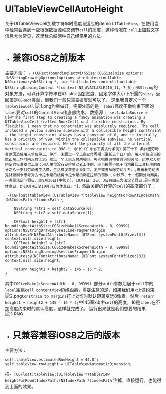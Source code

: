 # UITableViewCellAutoHeight
关于UITableViewCell加载字符串时高度自适应的demo
`UITableView`，在使用当中经常会遇到一些根据数据源动态调节`cell`的高度，这种情况在 `cell`上加载文字信息尤为常见，这里我总结两种自己经常用的方法。

- # 兼容iOS8之前版本
 主要方法： 
```- (CGRect)boundingRectWithSize:(CGSize)size options:(NSStringDrawingOptions)options attributes:(nullable NSDictionary<NSString *, id> *)attributes context:(nullable NSStringDrawingContext *)context NS_AVAILABLE(10_11, 7_0);```
`NSString`的对象方法，可以计算字符串在`UILable`固定宽度、固定字体大小下所需的`size`，返回值是`CGRect`类型，但我们一般只需要高度就可以了。
这里我自定义一个`TableViewCell`
![1.png](http://upload-images.jianshu.io/upload_images/1251095-29793ecf9a738c39.png?imageMogr2/auto-orient/strip%7CimageView2/2/w/1240)约束做好，需要注意的是｀`label`高度不做约束下面的`label`要对`cell`的`ContentView`作底部约束。
数据源：```
self.dataSource = @[@"The first step to creating a fancy animation was creating a UITableViewCell (called BookCell) with flexible constraints. By flexible, I mean that no constraint was absolutely required. The cell included a yellow subview subview with a collapsible height constraint — the height constraint always has a constant of 0, and it initially has a priority of 999. Within the collapsible subview, no vertical constraints are required. We set the priority of all the internal vertical constraints to 998.", @"如《广东省工资支付条例》第三十五 条非因劳动者原因造成用人单位停工、停产，未超过一个工资支付周期（最长三十日）的，用人单位应当按照正常工作时间支付工资。超过一个工资支付周期的，可以根据劳动者提供的劳动，按照双方新约定的标准支付工资；用人单位没有安排劳动者工作的，应当按照不低于当地最低工资标准的百分之八十支付劳动者生活费，生活费发放至企业复工、复产或者解除劳动关系。,来看看劳动法克林顿刷卡思考对方卡拉卡斯的楼房卡拉卡斯的疯狂拉萨的罚款 ,中秋节、十一假期分为两类。一类是法定节假日，即9月30日(中秋节)、10月1日、2日、3日共四天为法定节假日;另一类是休息日，即10月4日至10月7日为休息日。"];```
然后关键的计算的`cell`的高度部分了：
```
 -(CGFloat)tableView:(UITableView *)tableView heightForRowAtIndexPath:(NSIndexPath *)indexPath {
    
    NSString *str1 = self.dataSource[0];
    NSString *str2 = self.dataSource[1];
    
    CGFloat height1 = [str1 boundingRectWithSize:CGSizeMake(kScreenWidth - 8, 99999) options:NSStringDrawingUsesLineFragmentOrigin attributes:@{NSFontAttributeName: [UIFont systemFontOfSize:13]} context:nil].size.height;
    CGFloat height2 = [str2 boundingRectWithSize:CGSizeMake(kScreenWidth - 8, 99999) options:NSStringDrawingUsesLineFragmentOrigin attributes:@{NSFontAttributeName: [UIFont systemFontOfSize:13]} context:nil].size.height;
    
    return height1 + height2 + 145 - 16 * 2;
}
```
其中`CGSizeMake(kScreenWidth - 8, 99999) `部分`width`参数屈居于`cell`中的`label`距离`cell.contentView`边缘距离，需要注意的是，如果我们用`xib`做约束
![2.png](http://upload-images.jianshu.io/upload_images/1251095-faad6652b77954d5.png?imageMogr2/auto-orient/strip%7CimageView2/2/w/1240)`Constrain to margins`打上对勾时默认距离变远8像素，然后` return height1 + height2 + 145 - 16 * 2;`中145室xib中`cell`的高度，16是`label`在不加高度约束时的默认高度，这样就完成了。
运行出来就是我们想要的结果
![3.PNG](http://upload-images.jianshu.io/upload_images/1251095-f03273a4dea7f097.PNG?imageMogr2/auto-orient/strip%7CimageView2/2/w/1240)

- # 只兼容兼容iOS8之后的版本
主要方法：
```
self.tableView.estimatedRowHeight = 44.0f;
self.tableView.rowHeight = UITableViewAutomaticDimension;
```
把```- (CGFloat)tableView:(UITableView *)tableView heightForRowAtIndexPath:(NSIndexPath *)indexPath```
注掉，直接运行，也能得到上面的效果。
